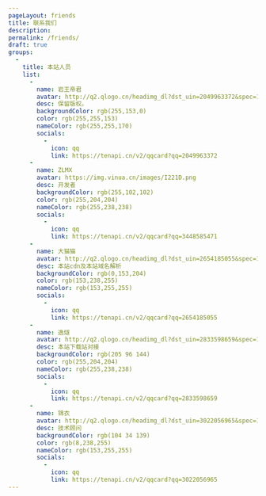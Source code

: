 ```yaml
---
pageLayout: friends
title: 联系我们
description: 
permalink: /friends/
draft: true
groups:
  -
    title: 本站人员
    list:
      -
        name: 岩王帝君
        avatar: http://q2.qlogo.cn/headimg_dl?dst_uin=2049963372&spec=100
        desc: 保留版权。
        backgroundColor: rgb(255,153,0)
        color: rgb(255,255,153)
        nameColor: rgb(255,255,170)
        socials:
          -
            icon: qq
            link: https://tenapi.cn/v2/qqcard?qq=2049963372
      -
        name: ZLMX
        avatar: https://img.vinua.cn/images/I221D.png
        desc: 开发者
        backgroundColor: rgb(255,102,102)
        color: rgb(255,204,204)
        nameColor: rgb(255,238,238)
        socials:        
          -
            icon: qq
            link: https://tenapi.cn/v2/qqcard?qq=3448585471        
      -
        name: 大猫猫
        avatar: http://q2.qlogo.cn/headimg_dl?dst_uin=2654185055&spec=100
        desc: 本站cdn及本站域名解析
        backgroundColor: rgb(0,153,204)
        color: rgb(153,238,255)
        nameColor: rgb(153,255,255)
        socials:        
          -
            icon: qq
            link: https://tenapi.cn/v2/qqcard?qq=2654185055         
      -
        name: 逸燧
        avatar: http://q2.qlogo.cn/headimg_dl?dst_uin=2833598659&spec=100
        desc: 本站下载站对接
        backgroundColor: rgb(205 96 144)
        color: rgb(255,204,204)
        nameColor: rgb(255,238,238)
        socials:        
          -
            icon: qq
            link: https://tenapi.cn/v2/qqcard?qq=2833598659         
      -
        name: 锦衣
        avatar: http://q2.qlogo.cn/headimg_dl?dst_uin=3022056965&spec=100
        desc: 技术顾问
        backgroundColor: rgb(104 34 139)
        color: rgb(8,238,255)
        nameColor: rgb(153,255,255)     
        socials:        
          -
            icon: qq
            link: https://tenapi.cn/v2/qqcard?qq=3022056965                    
---
```

